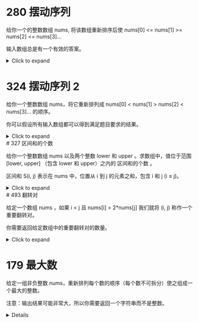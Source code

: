 # 280 摆动序列

给你一个的整数数组 nums, 将该数组重新排序后使 nums[0] <= nums[1] >= nums[2] <= nums[3]... 

输入数组总是有一个有效的答案。
<details><summary>Click to expand</summary>

```cpp
class Solution {
public:
    void wiggleSort(vector<int>& nums) {
        ranges::sort(nums);
        for(int i=1;i<nums.size()-1;i+=2){
            swap(nums[i],nums[i+1]);
        }
    }
};
```
</details>

# 324 摆动序列 2 

给你一个整数数组 nums，将它重新排列成 nums[0] < nums[1] > nums[2] < nums[3]... 的顺序。

你可以假设所有输入数组都可以得到满足题目要求的结果。

<details><summary>Click to expand</summary>

```cpp
class Solution {
public:
    void wiggleSort(vector<int>& nums) {
        int n=nums.size();
        vector<int> arr=nums;
        ranges::sort(arr);
        int x=(n+1)/2;
        for(int i=0,j=x-1,k=n-1;i<n;i+=2,j--,k--){
            nums[i]=arr[j];
            if(i+1<n){
                nums[i+1]=arr[k];
            }
        }
    }
};
```
</details>
# 327 区间和的个数

给你一个整数数组 nums 以及两个整数 lower 和 upper 。求数组中，值位于范围 [lower, upper] （包含 lower 和 upper）之内的 区间和的个数 。

区间和 S(i, j) 表示在 nums 中，位置从 i 到 j 的元素之和，包含 i 和 j (i ≤ j)。

<details><summary>Click to expand</summary>

```cpp
class Solution {
public:
    int countRangeSum(vector<int>& nums, int lower, int upper) {
        long s=0;
        vector<long> sum{0};
        for(auto& v:nums){
            s+=v;
            sum.emplace_back(s);
        }
        function<int(int,int,int,int)> countRangeSumRecur=[&](int lower,int upper,int left,int right)->int{
            if(left==right) return 0;
            int mid=(left+right)/2;
            int n1=countRangeSumRecur(lower,upper,left,mid);
            int n2=countRangeSumRecur(lower,upper,mid+1,right);
            int ret=n1+n2;
            int i=left;
            int l=mid+1;
            int r=mid+1;
            while(i<=mid){
                while(l<=right&&sum[l]-sum[i]<lower) l++;
                while(r<=right&&sum[r]-sum[i]<=upper) r++;
                ret+=(r-l);
                i++;
            }
            vector<long> sorted(right-left+1);
            int p1=left,p2=mid+1;
            int p=0;
            while(p1<=mid||p2<=right){
                if(p1>mid) sorted[p++]=sum[p2++];
                else if(p2>right) sorted[p++]=sum[p1++];
                else {
                    if(sum[p1]<sum[p2]) sorted[p++]=sum[p1++];
                    else sorted[p++]=sum[p2++];
                }
            }
            for(int i=0;i<sorted.size();i++) sum[left+i]=sorted[i];
            return ret;
        };
        return countRangeSumRecur(lower,upper,0,sum.size()-1);
    }
};
```
</details>
# 493 翻转对

给定一个数组 nums ，如果 i < j 且 nums[i] > 2*nums[j] 我们就将 (i, j) 称作一个重要翻转对。

你需要返回给定数组中的重要翻转对的数量。

<details><summary>Click to expand</summary>

```cpp
class Solution {
public:
    int reversePairsRecur(vector<int>& nums,int left,int right){
        if(left==right){
            return 0;
        }else{
            int mid=(left+right)/2;
            //n1,n2是左右部分的翻转对数量
            int n1=reversePairsRecur(nums,left,mid);
            int n2=reversePairsRecur(nums,mid+1,right);
            int ret=n1+n2;
            //统计跨越左右部分的翻转对数量
            int i=left;//统计下标对的数量
            int j=mid+1;
            while(i<=mid){
                while(j<=right&&(long long)nums[i]>2*(long long)nums[j]) j++;
                ret+=(j-mid-1);
                i++;
            }
            //随后合并两个排序数组
            vector<int> sorted(right-left+1);
            int p1=left;
            int p2=mid+1;
            int p=0;
            while(p1<=mid||p2<=right){
                if(p1>mid){
                    sorted[p++]=nums[p2++];
                }else if(p2>right){
                    sorted[p++]=nums[p1++];
                }else{
                    if(nums[p1]<nums[p2]){
                        sorted[p++]=nums[p1++];
                    }else{
                        sorted[p++]=nums[p2++];
                    }
                }
            }
            for(int i=0;i<sorted.size();i++){
                nums[left+i]=sorted[i];
            }
            return ret;
        }
    }
    int reversePairs(vector<int>& nums) {
        if(nums.size()==0) return 0;
        return reversePairsRecur(nums,0,nums.size()-1);
    }
};
```
</details>


# 179 最大数

给定一组非负整数 nums，重新排列每个数的顺序（每个数不可拆分）使之组成一个最大的整数。

注意：输出结果可能非常大，所以你需要返回一个字符串而不是整数。

<details>

```cpp
class Solution {
public:
    string largestNumber(vector<int>& nums) {
        sort(nums.begin(),nums.end(),[](int a,int b){
            auto s1=to_string(a);
            auto s2=to_string(b);
            return s1+s2>s2+s1;
        });
        if(nums[0]==0){
            return "0";
        }
        string ret;
        for(auto &x: nums){
            ret+=to_string(x);
        }
        return ret;
    }
};
```

</details>


